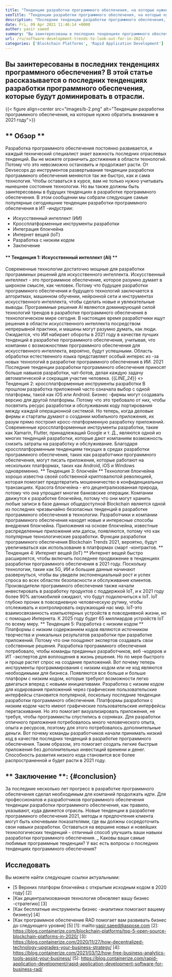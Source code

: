 ```yaml
---
title: "Тенденции разработки программного обеспечения, на которые нужно обратить внимание в 2021 году" 
seoTitle: "Тенденции разработки программного обеспечения, на которые нужно обратить внимание в 2021 году" 
description: "Последние тенденции разработки программного обеспечения, которые будут доминировать в технологическом секторе, включают блокчейн, искусственный интеллект, без кода и более новые тенденции." 
date: Fri, 09 Apr 2021 11:46:14 +0000
author: yasir saeed
summary: "Вы заинтересованы в последних тенденциях программного обеспечения? В этой статье рассказывается о последних тенденциях разработки программного обеспечения, которые будут доминировать в отрасли." 
url: /ru/software-development-trends-to-look-out-for-in-2021/
categories: ['Blockchain Platforms', 'Rapid Application Development']
---
```


## Вы заинтересованы в последних тенденциях программного обеспечения? В этой статье рассказывается о последних тенденциях разработки программного обеспечения, которые будут доминировать в отрасли.

{{< figure align=center src="images/b-2.png" alt="Тенденции разработки программного обеспечения, на которые нужно обратить внимание в 2021 году">}}


## ** Обзор **
Разработка программного обеспечения постоянно развивается, и каждый технический специалист знает важность последних отраслевых тенденций. Вы не можете ограничить достижения в области технологий. Потому что это невозможно остановить и продолжает расти. От Devsecops до инструментов развертывания тенденции разработки программного обеспечения меняются так же быстро, как и сама технология.
Чтобы оставаться в курсе, вам не только нужно учитывать нынешнее состояние технологии. Но вы также должны быть заинтересованы в будущих тенденциях в разработке программного обеспечения. В этом сообщении мы собрали следующие самые популярные сегодняшние тенденции разработки программного обеспечения в ИТ -индустрии:
  * Искусственный интеллект (ИИ)
  * Кроссплатформенные инструменты разработки
  * Интеграция блокчейна
  * Интернет вещей (IoT)
  * Разработка с низким кодом
  * Заключение

#### ** Тенденция 1: Искусственный интеллект (AI) **
Современные технологии достаточно мощные для разработки программных решений для искусственного интеллекта. Искусственный интеллект - это программное обеспечение, которое разумно думает в широком смысле, как человек. Потому что будущее разработки программного обеспечения и будущего технологий заключается в алгоритмах, машинном обучении, нейронной сети и инструментах искусственного интеллекта, чтобы сделать новые и увлекательные выводы. Программные решения AI являются доминирующей силой технологий трендов в разработке программного обеспечения в технологическом мире сегодня.
В настоящее время разработчики ищут решения в области искусственного интеллекта посредством непрерывной практики, и машины могут разумно думать, как люди. Ожидается, что ИИ набирает обороты в 2021 году в качестве лучших тенденций в разработке программного обеспечения, учитывая, что компании с возможностями программного обеспечения для искусственного интеллекта, вероятно, будут успешными. Область обработки естественного языка представляет особый интерес из -за новых технологий в разработке программного обеспечения в ИИ. 2021 Последние тенденции разработки программного обеспечения приносят больше навыков разработки, чат-ботов, делая каждую задачу автоматической и сокращая участие человека.
{{_LINE_24_}}
«> Тенденция 2: кроссплатформенные инструменты разработки
В прошлом разработка приложений часто означала выбор с одной платформы, такой как iOS или Android. Бизнес -фирмы могут создавать версию для другой платформы. Потому что это требовало от них, чтобы посвятить ресурс разработки и обслуживания коду портирования между каждой операционной системой. Но теперь, когда деловые фирмы и стартапы думают о создании мобильного приложения, их разум прямо построил кросс-платформенную разработку приложений.
Современные кроссплатформенные инструменты разработки, такие как Xamarin, Flutter, принадлежащий Google и т. Д., являются одной из многих тенденций разработки, которые дают компаниям возможность снизить затраты на разработку и обслуживание. Благодаря кроссплатформенным тенденциям текущих в средах разработки программного обеспечения, таких как разработчики программного обеспечения, могут писать приложения, которые работают на нескольких платформах, таких как Android, iOS и Windows одновременно.
** Тенденция 3: блокчейн **
Технология блокчейна хорошо известна своей собственной криптовалютой революцией, которая помогает предотвратить мошенничество в конфиденциальных транзакциях. Красота блокчейна - его децентрализованная природа, потому что она упрощает многие банковские операции. Компании движутся к разработке блокчейна, потому что они могут хранить любые записи в базе данных общедоступной
Blockchain является одной из последних чрезвычайно безопасных тенденций в разработке программного обеспечения в технологии. Разработчики и компании программного обеспечения находят новые и интересные способы внедрения блокчейна. Приложения на основе блокчейна, известные распределенные приложения или дапсы, появляются, потому что как популярные технологические разработки. Функции разработки программного обеспечения Blockchain Trends 2021, вероятно, будут увеличиваться как использование в платформах смарт -контрактов.
** Тенденция 4: Интернет вещей (IoT) **
Интернет вещей быстро расширяется, чтобы включить последнее продвижение в тенденциях разработки программного обеспечения в 2021 году. Поскольку технологии, такие как 5G, ИИ и большие данные начинают развернуться, чтобы вы увидели экспоненциальный рост и успех спроса во всех областях безопасности и обслуживания клиентов. Производители программного обеспечения также начали инвестировать в разработку продуктов с поддержкой IoT, и к 2021 году более 90% автомобилей ожидают, что будут подключиться к IoT.
IoT глубоко проник в повседневную человеческую рутину, чтобы отслеживать и контролировать окружающий нас мир. IoT-это взаимосвязанность компьютерных устройств в повседневной жизни, но с помощью Интернета. К 2025 году будет 65 миллиардов устройств IoT по всему миру.
** Тенденция 5: Разработка с низким кодом **
Платформы с низким содержанием кодов являются источником творчества и уникальных результатов разработки при разработке приложений. Потому что они поощряют экспертов создавать свои собственные решения. Разработка программного обеспечения потребовало, чтобы команды преданных разработчиков, веб -кодеров и ИТ -экспертов для воплощения в жизнь решения. Но по мере быстрого и проще растет спрос на создание приложений. Вот почему теперь инструменты программирования с низким кодом или не код являются необходимыми для бизнеса. Появляются все больше и больше платформ с низким кодом, которые требуют возможности легко двигаться вперед с новыми инициативами.
Разработка с низким кодом для кодирования приложений через графические пользовательские интерфейсы становится популярной, поскольку последние тенденции разработки программного обеспечения. Платформы разработки с низким кодом часто имеют графические пользовательские интерфейсы перетаскивания. Но это помогает визуализировать приложения, не требуя, чтобы программисты спустились в сорняках. Для разработки отличного приложения потребовалось много человеческого опыта, опыта и ресурсов, поэтому для этого потребовалось дополнительные деньги. Вот почему команды разработчиков начали принимать низкий код в качестве последних тенденций в разработке программного обеспечения. Таким образом, это помогает создать легкие быстрые приложения без дополнительных инвестиций времени и денег. Способность развития низкого кода становится все более распространенной и будет расти в 2021 году.

## ** Заключение **: {#conclusion}
За последние несколько лет прогресс в разработке программного обеспечения сделал необходимым для компаний продолжать идти. Для профессионалов и разработчиков программного обеспечения тенденции разработки программного обеспечения, как правило, указывают, куда движется отрасль. Новые тенденции в разработке программного обеспечения 2021, методы и предпочтения клиента могут быть ключевыми показателями, где вы должны сосредоточить свои навыки разработки. Оставаться на вершине новых и новейших технологических тенденций - отличный способ улучшить ваши навыки разработки программного обеспечения.
_ Каковы ваши самые любимые программные тенденции? У вас есть вопросы о последних тенденциях программного обеспечения?

## Исследовать
Вы можете найти следующие ссылки актуальными:
  * [5 Верхних платформ блокчейна с открытым исходным кодом в 2020 году] [2]
  * [Как децентрализованная технология обновляет вашу бизнес -стратегию] [3]
  * [Как бесплатные инструменты бизнес -аналитики помогают вашему бизнесу] [4]
  * [Как программное обеспечение RAD помогает вам развивать бизнес до следующего уровня] [5]
[1]: mailto:yasir.saeed@aspose.com
[2]: https://blog.containerize.com/blockchain-platforms/top-5-open-source-blockchain-platforms-in-2020/
[3]: https://blog.containerize.com/2020/11/27/how-decentralized-technology-upgrades-your-business-strategy/
[4]: https://blog.containerize.com/2021/03/12/how-free-business-analytics-tools-assist-your-business/
[5]: https://blog.containerize.com/rapid-application-development/rapid-application-development-software-for-business-rad/
